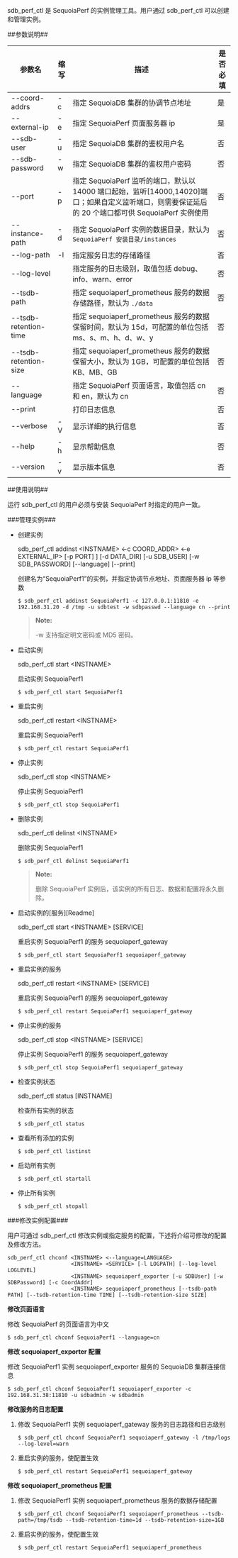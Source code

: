 [^_^]:
    实例管理工具

sdb_perf_ctl 是 SequoiaPerf 的实例管理工具。用户通过 sdb_perf_ctl 可以创建和管理实例。

##参数说明##

| 参数名 | 缩写 | 描述 | 是否必填 |
| ---- | ---- | ---- | -------- |
| --coord-addrs   | -c    | 指定 SequoiaDB 集群的协调节点地址 | 是 |
| --external-ip | -e    | 指定 SequoiaPerf 页面服务器 ip | 是 |
| --sdb-user | -u    | 指定 SequoiaDB 集群的鉴权用户名 | 否 |
| --sdb-password | -w    | 指定 SequoiaDB 集群的鉴权用户密码 | 否 |
| --port | -p    | 指定 SequoiaPerf 监听的端口，默认以 14000 端口起始，监听[14000,14020]端口；如果自定义监听端口，则需要保证延后的 20 个端口都可供 SequoiaPerf 实例使用 | 否 |
| --instance-path | -d    | 指定 SequoiaPerf 实例的数据目录，默认为 `SequoiaPerf 安装目录/instances` | 否 |
| --log-path | -l    | 指定服务日志的存储路径  | 否 |
| --log-level |  | 指定服务的日志级别，取值包括 debug、info、warn、error  | 否 |
| --tsdb-path |  | 指定 sequoiaperf_prometheus 服务的数据存储路径，默认为 `./data`  | 否 |
| --tsdb-retention-time |  | 指定 sequoiaperf_prometheus 服务的数据保留时间，默认为 15d，可配置的单位包括 ms、s、m、h、d、w、y  | 否 |
| --tsdb-retention-size |  | 指定 sequoiaperf_prometheus 服务的数据保留大小，默认为 1GB，可配置的单位包括 KB、MB、GB  | 否 |
| --language |  | 指定 SequoiaPerf 页面语言，取值包括 cn 和 en，默认为 cn  | 否 |
| --print |  | 打印日志信息  | 否 |
| --verbose | -V    | 显示详细的执行信息 | 否 |
| --help | -h    | 显示帮助信息 | 否 |
| --version | -v    | 显示版本信息 | 否 |

##使用说明##

运行 sdb_perf_ctl 的用户必须与安装 SequoiaPerf 时指定的用户一致。

###管理实例###

- 创建实例

    sdb_perf_ctl addinst \<INSTNAME\> <-c COORD_ADDR> <-e EXTERNAL_IP> [-p PORT] ] [-d DATA_DIR] [-u SDB_USER] [-w SDB_PASSWORD] [--language] [--print]

    创建名为“SequoiaPerf1”的实例，并指定协调节点地址、页面服务器 ip 等参数

    ```lang-bash
    $ sdb_perf_ctl addinst SequoiaPerf1 -c 127.0.0.1:11810 -e 192.168.31.20 -d /tmp -u sdbtest -w sdbpasswd --language cn --print
    ```

    >**Note:**
    >
    > -w 支持指定明文密码或 MD5 密码。

- 启动实例

    sdb_perf_ctl start \<INSTNAME\>

    启动实例 SequoiaPerf1

    ```lang-bash
    $ sdb_perf_ctl start SequoiaPerf1
    ```

- 重启实例
  
    sdb_perf_ctl restart \<INSTNAME\>

    重启实例 SequoiaPerf1

    ```lang-bash
    $ sdb_perf_ctl restart SequoiaPerf1
    ```

- 停止实例

    sdb_perf_ctl stop \<INSTNAME\>

    停止实例 SequoiaPerf1

    ```lang-bash
    $ sdb_perf_ctl stop SequoiaPerf1
    ```

- 删除实例
  
    sdb_perf_ctl delinst \<INSTNAME\>

    删除实例 SequoiaPerf1

    ```lang-bash
    $ sdb_perf_ctl delinst SequoiaPerf1
    ```

    >**Note:**
    >
    > 删除 SequoiaPerf 实例后，该实例的所有日志、数据和配置将永久删除。

- 启动实例的[服务][Readme]

    sdb_perf_ctl start \<INSTNAME\> [SERVICE]

    重启实例 SequoiaPerf1 的服务 sequoiaperf_gateway

    ```lang-bash
    $ sdb_perf_ctl start SequoiaPerf1 sequoiaperf_gateway
    ```

- 重启实例的服务

    sdb_perf_ctl restart \<INSTNAME\> [SERVICE]

    重启实例 SequoiaPerf1 的服务 sequoiaperf_gateway

    ```lang-bash
    $ sdb_perf_ctl restart SequoiaPerf1 sequoiaperf_gateway
    ```

- 停止实例的服务

    sdb_perf_ctl stop \<INSTNAME\> [SERVICE]

    停止实例 SequoiaPerf1 的服务 sequoiaperf_gateway

    ```lang-bash
    $ sdb_perf_ctl stop SequoiaPerf1 sequoiaperf_gateway
    ```

- 检查实例状态

    sdb_perf_ctl status [INSTNAME]

    检查所有实例的状态

    ```lang-bash
    $ sdb_perf_ctl status
    ```

- 查看所有添加的实例

   ```lang-bash
   $ sdb_perf_ctl listinst
   ```

- 启动所有实例

   ```lang-bash
   $ sdb_perf_ctl startall
   ```

- 停止所有实例

   ```lang-bash
   $ sdb_perf_ctl stopall
   ```


###修改实例配置###

用户可通过 sdb_perf_ctl 修改实例或指定服务的配置，下述将介绍可修改的配置及修改方法。

```lang-text
sdb_perf_ctl chconf <INSTNAME> <--language=LANGUAGE>
                    <INSTNAME> <SERVICE> [-l LOGPATH] [--log-level LOGLEVEL]
                    <INSTNAME> sequoiaperf_exporter [-u SDBUser] [-w SDBPassword] [-c CoordAddr]
                    <INSTNAME> sequoiaperf_prometheus [--tsdb-path PATH] [--tsdb-retention-time TIME] [--tsdb-retention-size SIZE]
```


**修改页面语言**

修改 SequoiaPerf 的页面语言为中文

```lang-bash
$ sdb_perf_ctl chconf SequoiaPerf1 --language=cn
```

**修改 sequoiaperf_exporter 配置**

修改 SequoiaPerf1 实例 sequoiaperf_exporter 服务的 SequoiaDB 集群连接信息

```lang-bash
$ sdb_perf_ctl chconf SequoiaPerf1 sequoiaperf_exporter -c 192.168.31.38:11810 -u sdbadmin -w sdbadmin
```

**修改服务的日志配置**

1. 修改 SequoiaPerf1 实例 sequoiaperf_gateway 服务的日志路径和日志级别

    ```lang-bash
    $ sdb_perf_ctl chconf SequoiaPerf1 sequoiaperf_gateway -l /tmp/logs --log-level=warn
    ```

2. 重启实例的服务，使配置生效

    ```lang-bash
    $ sdb_perf_ctl restart SequoiaPerf1 sequoiaperf_gateway
    ```

**修改 sequoiaperf_prometheus 配置**

1. 修改 SequoiaPerf1 实例 sequoiaperf_prometheus 服务的数据存储配置

    ```lang-bash
    $ sdb_perf_ctl chconf SequoiaPerf1 sequoiaperf_prometheus --tsdb-path=/tmp/tsdb --tsdb-retention-time=1d --tsdb-retention-size=1GB 
    ```

2. 重启实例的服务，使配置生效

    ```lang-bash
    $ sdb_perf_ctl restart SequoiaPerf1 sequoiaperf_prometheus
    ```





[^_^]:
    本文使用的所有引用及链接
[Readme]:manual/SequoiaPerf/Readme.md
